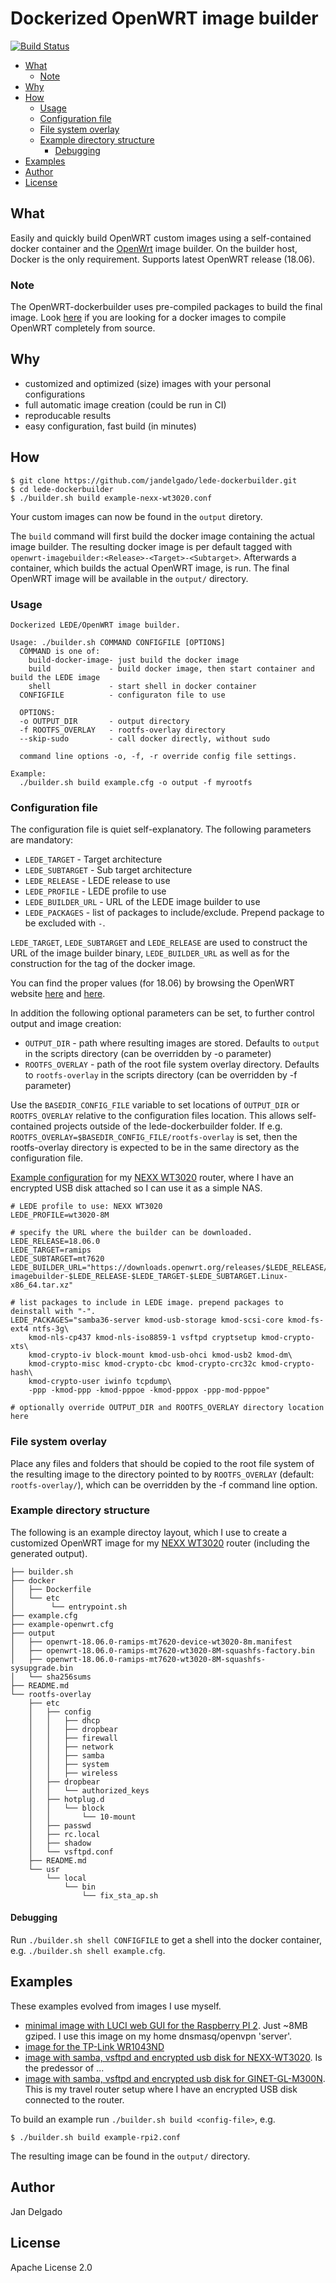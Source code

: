 # Dockerized OpenWRT image builder

[![Build Status](https://travis-ci.org/jandelgado/lede-dockerbuilder.svg?branch=master)](https://travis-ci.org/jandelgado/lede-dockerbuilder)

<!-- vim-markdown-toc GFM -->

* [What](#what)
    * [Note](#note)
* [Why](#why)
* [How](#how)
    * [Usage](#usage)
    * [Configuration file](#configuration-file)
    * [File system overlay](#file-system-overlay)
    * [Example directory structure](#example-directory-structure)
        * [Debugging](#debugging)
* [Examples](#examples)
* [Author](#author)
* [License](#license)

<!-- vim-markdown-toc -->

## What

Easily and quickly build OpenWRT custom images using a self-contained
docker container and the
[OpenWrt](https://wiki.openwrt.org/doc/howto/obtain.firmware.generate) image
builder. On the builder host, Docker is the only requirement. Supports latest
OpenWRT release (18.06).

### Note

The OpenWRT-dockerbuilder uses pre-compiled packages to build the final image. 
Look [here](https://github.com/jandelgado/lede-dockercompiler) if you are looking 
for a docker images to compile OpenWRT completely from source.

## Why

* customized and optimized (size) images with your personal configurations
* full automatic image creation (could be run in CI)
* reproducable results
* easy configuration, fast build (in minutes)

## How

```
$ git clone https://github.com/jandelgado/lede-dockerbuilder.git
$ cd lede-dockerbuilder
$ ./builder.sh build example-nexx-wt3020.conf
```
Your custom images can now be found in the `output` diretory.

The `build` command will first build the docker image containing the actual image
builder. The resulting docker image is per default tagged with
`openwrt-imagebuilder:<Release>-<Target>-<Subtarget>`.  Afterwards a container,
which builds the actual OpenWRT image, is run. The final OpenWRT image will be
available in the `output/` directory.

### Usage
```
Dockerized LEDE/OpenWRT image builder.

Usage: ./builder.sh COMMAND CONFIGFILE [OPTIONS] 
  COMMAND is one of:
    build-docker-image- just build the docker image
    build             - build docker image, then start container and build the LEDE image
    shell             - start shell in docker container
  CONFIGFILE          - configuraton file to use

  OPTIONS:
  -o OUTPUT_DIR       - output directory 
  -f ROOTFS_OVERLAY   - rootfs-overlay directory 
  --skip-sudo         - call docker directly, without sudo

  command line options -o, -f, -r override config file settings.

Example:
  ./builder.sh build example.cfg -o output -f myrootfs
```

### Configuration file

The configuration file is quiet self-explanatory. The following parameters are
mandatory:

  * `LEDE_TARGET` - Target architecture
  * `LEDE_SUBTARGET` - Sub target architecture
  * `LEDE_RELEASE` - LEDE release to use
  * `LEDE_PROFILE` - LEDE profile to use
  * `LEDE_BUILDER_URL` - URL of the LEDE image builder to use
  * `LEDE_PACKAGES` - list of packages to include/exclude. Prepend package to be excluded with `-`.

`LEDE_TARGET`, `LEDE_SUBTARGET` and `LEDE_RELEASE` are used to construct the
URL of the image builder binary, `LEDE_BUILDER_URL` as well as for the
construction for the tag of the docker image.

You can find the proper values (for 18.06) by browsing the OpenWRT website
[here](https://downloads.openwrt.org/releases/18.06.0/targets/)  and
[here](https://lede-project.org/toh/views/toh_admin_fw-pkg-download).

In addition the following optional parameters can be set, to further control
output and image creation:

  * `OUTPUT_DIR` - path where resulting images are stored. Defaults to `output`
    in the scripts directory (can be overridden by -o parameter)
  * `ROOTFS_OVERLAY` - path of the root file system overlay directory. Defaults
    to `rootfs-overlay` in the scripts directory (can be overridden by -f
    parameter)

Use the `BASEDIR_CONFIG_FILE` variable to set locations of `OUTPUT_DIR` or
`ROOTFS_OVERLAY` relative to the configuration files location. This allows
self-contained projects outside of the lede-dockerbuilder folder. If e.g.
`ROOTFS_OVERLAY=$BASEDIR_CONFIG_FILE/rootfs-overlay` is set, then the 
rootfs-overlay directory is expected to be in the same directory as the 
configuration file.

[Example configuration](example.conf) for my [NEXX
WT3020](https://wiki.openwrt.org/toh/nexx/wt3020) router, where I have an
encrypted USB disk attached so I can use it as a simple NAS.

```
# LEDE profile to use: NEXX WT3020
LEDE_PROFILE=wt3020-8M

# specify the URL where the builder can be downloaded. 
LEDE_RELEASE=18.06.0
LEDE_TARGET=ramips
LEDE_SUBTARGET=mt7620
LEDE_BUILDER_URL="https://downloads.openwrt.org/releases/$LEDE_RELEASE/targets/$LEDE_TARGET/$LEDE_SUBTARGET/openwrt-imagebuilder-$LEDE_RELEASE-$LEDE_TARGET-$LEDE_SUBTARGET.Linux-x86_64.tar.xz" 

# list packages to include in LEDE image. prepend packages to deinstall with "-".
LEDE_PACKAGES="samba36-server kmod-usb-storage kmod-scsi-core kmod-fs-ext4 ntfs-3g\
    kmod-nls-cp437 kmod-nls-iso8859-1 vsftpd cryptsetup kmod-crypto-xts\
    kmod-crypto-iv block-mount kmod-usb-ohci kmod-usb2 kmod-dm\
    kmod-crypto-misc kmod-crypto-cbc kmod-crypto-crc32c kmod-crypto-hash\
    kmod-crypto-user iwinfo tcpdump\
    -ppp -kmod-ppp -kmod-pppoe -kmod-pppox -ppp-mod-pppoe"

# optionally override OUTPUT_DIR and ROOTFS_OVERLAY directory location here

```

### File system overlay

Place any files and folders that should be copied to the root file system of
the resulting image to the directory pointed to by `ROOTFS_OVERLAY` (default:
`rootfs-overlay/`), which can be overridden by the -f command line option.

### Example directory structure

The following is an example directoy layout, which I use to create a customized
OpenWRT image for my [NEXX WT3020](https://wiki.openwrt.org/toh/nexx/wt3020)
router (including the generated output).

```
├── builder.sh
├── docker
│   ├── Dockerfile
│   └── etc
│        └── entrypoint.sh
├── example.cfg
├── example-openwrt.cfg
├── output
│   ├── openwrt-18.06.0-ramips-mt7620-device-wt3020-8m.manifest
│   ├── openwrt-18.06.0-ramips-mt7620-wt3020-8M-squashfs-factory.bin
│   ├── openwrt-18.06.0-ramips-mt7620-wt3020-8M-squashfs-sysupgrade.bin
│   └── sha256sums
├── README.md
└── rootfs-overlay
    ├── etc
    │   ├── config
    │   │   ├── dhcp
    │   │   ├── dropbear
    │   │   ├── firewall
    │   │   ├── network
    │   │   ├── samba
    │   │   ├── system
    │   │   ├── wireless
    │   ├── dropbear
    │   │   └── authorized_keys
    │   ├── hotplug.d
    │   │   └── block
    │   │       └── 10-mount
    │   ├── passwd
    │   ├── rc.local
    │   ├── shadow
    │   └── vsftpd.conf
    ├── README.md
    └── usr
        └── local
            └── bin
                └── fix_sta_ap.sh
```

#### Debugging

Run `./builder.sh shell CONFIGFILE` to get a shell into the docker container,
e.g. `./builder.sh shell example.cfg`.

## Examples

These examples evolved from images I use myself.

* [minimal image with LUCI web GUI for the Raspberry PI 2](example-rpi2.conf). Just ~8MB gziped. I use this image on my home dnsmasq/openvpn 'server'.  
* [image for the TP-Link WR1043ND](example-wrt1043nd.conf)
* [image with samba, vsftpd and encrypted usb disk for NEXX-WT3020](example-nexx-wt3020.conf). Is the predessor of ...
* [image with samba, vsftpd and encrypted usb disk for GINET-GL-M300N](example-ginet-gl-mt300n.conf). This is my travel router setup where I have an encrypted USB disk connected to the router.

To build an example run `./builder.sh build <config-file>`, e.g.

```shell
$ ./builder.sh build example-rpi2.conf 
```

The resulting image can be found in the `output/` directory.

## Author

Jan Delgado

## License

Apache License 2.0
